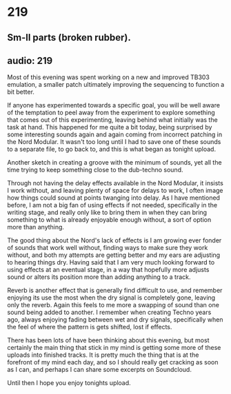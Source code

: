 # 219
## Sm-ll parts (broken rubber).
audio: 219
---
Most of this evening was spent working on a new and improved TB303 emulation, a smaller patch ultimately improving the sequencing to function a bit better.

If anyone has experimented towards a specific goal, you will be well aware of the temptation to peel away from the experiment to explore something that comes out of this experimenting, leaving behind what initially was the task at hand. This happened for me quite a bit today, being surprised by some interesting sounds again and again coming from incorrect patching in the Nord Modular. It wasn't too long until I had to save one of these sounds to a separate file, to go back to, and this is what began as tonight upload.

Another sketch in creating a groove with the minimum of sounds, yet all the time trying to keep something close to the dub-techno sound.

Through not having the delay effects available in the Nord Modular, it insists I work without, and leaving plenty of space for delays to work, I often image how things could sound at points twanging into delay. As I have mentioned before, I am not a big fan of using effects if not needed, specifically in the writing stage, and really only like to bring them in when they can bring something to what is already enjoyable enough without, a sort of option more than anything. 

The good thing about the Nord's lack of effects is I am growing ever fonder of sounds that work well without, finding ways to make sure they work without, and both my attempts are getting better and my ears are adjusting to hearing things dry. Having said that I am very much looking forward to using effects at an eventual stage, in a way that hopefully more adjusts sound or alters its position more than adding anything to a track.

Reverb is another effect that is generally find difficult to use, and remember enjoying its use the most when the dry signal is completely gone, leaving only the reverb. Again this feels to me more a swapping of sound than one sound being added to another. I remember when creating Techno years ago, always enjoying fading between wet and dry signals, specifically when the feel of where the pattern is gets shifted, lost if effects.

There has been lots of have been thinking about this evening, but most certainly the main thing that stick in my mind is getting some more of these uploads into finished tracks. It is pretty much the thing that is at the forefront of my mind each day, and so I should really get cracking as soon as I can, and perhaps I can share some excerpts on Soundcloud.

Until then I hope you enjoy tonights upload.